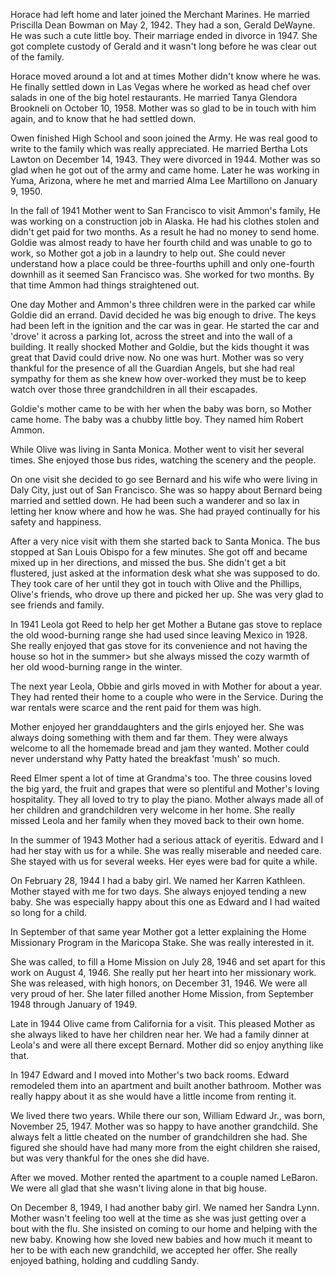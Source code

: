 Horace had left home and later joined the Merchant Marines. He married
Priscilla Dean Bowman on May 2, 1942. They had a son, Gerald DeWayne.
He was such a cute little boy. Their marriage ended in divorce in 1947.
She got complete custody of Gerald and it wasn't long before
he was clear out of the family.

Horace moved around a lot and at times Mother didn't know where he
was. He finally settled down in Las Vegas where he worked as head
chef over salads in one of the big hotel restaurants. He married
Tanya Glendora Brookneli on October 10, 1958. Mother was so glad to
be in touch with him again, and to know that he had settled down.

Owen finished High School and soon joined the Army. He was real good
to write to the family which was really appreciated. He married
Bertha Lots Lawton on December 14, 1943. They were divorced in 1944.
Mother was so glad when he got out of the army and came home. Later
he was working in Yuma, Arizona, where he met and married Alma Lee
Martillono on January 9, 1950.

In the fall of 1941 Mother went to San Francisco to visit Ammon's
family, He was working on a construction job in Alaska. He had his
clothes stolen and didn't get paid for two months. As a result he
had no money to send home. Goldie was almost ready to have her fourth
child and was unable to go to work, so Mother got a job in a laundry
to help out. She could never understand how a place could be
three-fourths uphill and only one-fourth downhill as it seemed San
Francisco was. She worked for two months. By that time Ammon had
things straightened out.

One day Mother and Ammon's three children were in the parked car while
Goldie did an errand. David decided he was big enough to drive. The
keys had been left in the ignition and the car was in gear. He started
the car and 'drove' it across a parking lot, across the street and
into the wall of a building. It really shocked Mother and Goldie, but
the kids thought it was great that David could drive now. No one was
hurt. Mother was so very thankful for the presence of all the Guardian
Angels, but she had real sympathy for them as she knew how over-worked
they must be to keep watch over those three grandchildren in all their
escapades.

Goldie's mother came to be with her when the baby was born, so Mother
came home. The baby was a chubby little boy. They named him Robert Ammon.

While Olive was living in Santa Monica. Mother went to visit her
several times. She enjoyed those bus rides, watching the scenery and
the people.

On one visit she decided to go see Bernard and his wife who were
living in Daly City, just out of San Francisco. She was so happy
about Bernard being married and settled down. He had been such a
wanderer and so lax in letting her know where and how he was. She
had prayed continually for his safety and happiness.

After a very nice visit with them she started back to Santa Monica.
The bus stopped at San Louis Obispo for a few minutes. She got off
and became mixed up in her directions, and missed the bus. She didn't
get a bit flustered, just asked at the information desk what she was
supposed to do. They took care of her until they got in touch with
Olive and the Phillips, Olive's friends, who drove up there and picked
her up. She was very glad to see friends and family.

In 1941 Leola got Reed to help her get Mother a Butane gas stove to
replace the old wood-burning range she had used since leaving Mexico
in 1928. She really enjoyed that gas stove for its convenience and
not having the house so hot in the summer> but she always missed the
cozy warmth of her old wood-burning range in the winter.

The next year Leola, Obbie and girls moved in with Mother for about a
year. They had rented their home to a couple who were in the Service.
During the war rentals were scarce and the rent paid for them was high.

Mother enjoyed her granddaughters and the girls enjoyed her. She was
always doing something with them and far them. They were always
welcome to all the homemade bread and jam they wanted. Mother could
never understand why Patty hated the breakfast 'mush' so much.

Reed Elmer spent a lot of time at Grandma's too. The three cousins
loved the big yard, the fruit and grapes that were so plentiful and
Mother's loving hospitality. They all loved to try to play the piano.
Mother always made all of her children and grandchildren very welcome
in her home. She really missed Leola and her family when they moved
back to their own home.

In the summer of 1943 Mother had a serious attack of eyeritis. Edward
and I had her stay with us for a while. She was really miserable and
needed care. She stayed with us for several weeks. Her eyes were bad
for quite a while.

On February 28, 1944 I had a baby girl. We named her Karren Kathleen.
Mother stayed with me for two days. She always enjoyed tending a new
baby. She was especially happy about this one as Edward and I had
waited so long for a child.

In September of that same year Mother got a letter explaining the
Home Missionary Program in the Maricopa Stake. She was really
interested in it.

She was called, to fill a Home Mission on July 28, 1946 and set apart
for this work on August 4, 1946. She really put her heart into her
missionary work. She was released, with high honors, on December
31, 1946. We were all very proud of her. She later filled another
Home Mission, from September 1948 through January of 1949.

Late in 1944 Olive came from California for a visit. This pleased
Mother as she always liked to have her children near her. We had a
family dinner at Leola's and were all there except Bernard. Mother
did so enjoy anything like that.

In 1947 Edward and I moved into Mother's two back rooms. Edward
remodeled them into an apartment and built another bathroom. Mother
was really happy about it as she would have a little income from
renting it.

We lived there two years. While there our son, William Edward Jr.,
was born, November 25, 1947. Mother was so happy to have another
grandchild. She always felt a little cheated on the number of
grandchildren she had. She figured she should have had many more from
the eight children she raised, but was very thankful for the ones she
did have.

After we moved. Mother rented the apartment to a couple named LeBaron.
We were all glad that she wasn't living alone in that big house.

On December 8, 1949, I had another baby girl. We named her Sandra Lynn.
Mother wasn't feeling too well at the time as she was just getting over
a bout with the flu. She insisted on coming to our home and helping
with the new baby. Knowing how she loved new babies and how much it
meant to her to be with each new grandchild, we accepted her offer.
She really enjoyed bathing, holding and cuddling Sandy.